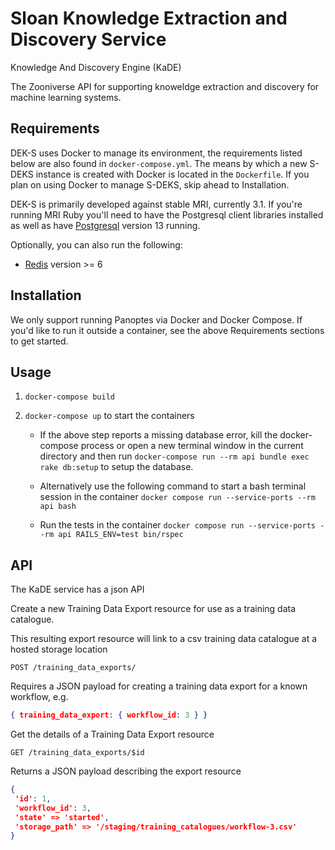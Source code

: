 # Sloan Knowledge Extraction and Discovery Service
Knowledge And Discovery Engine (KaDE)

The Zooniverse API for supporting knoweldge extraction and discovery for machine learning systems.

## Requirements

DEK-S uses Docker to manage its environment, the requirements listed below are also found in `docker-compose.yml`. The means by which a new S-DEKS instance is created with Docker is located in the `Dockerfile`. If you plan on using Docker to manage S-DEKS, skip ahead to Installation.

DEK-S is primarily developed against stable MRI, currently 3.1. If you're running MRI Ruby you'll need to have the Postgresql client libraries installed as well as have [Postgresql](http://postgresql.org) version 13 running.

Optionally, you can also run the following:

* [Redis](http://redis.io) version >= 6

## Installation

We only support running Panoptes via Docker and Docker Compose. If you'd like to run it outside a container, see the above Requirements sections to get started.

## Usage

1. `docker-compose build`

2. `docker-compose up` to start the containers

    * If the above step reports a missing database error, kill the docker-compose process or open a new terminal window in the current directory and then run `docker-compose run --rm api bundle exec rake db:setup` to setup the database.

    * Alternatively use the following command to start a bash terminal session in the container `docker compose run --service-ports --rm api bash`

    * Run the tests in the container `docker compose run --service-ports --rm api RAILS_ENV=test bin/rspec`

## API

The KaDE service has a json API

Create a new Training Data Export resource for use as a training data catalogue.

This resulting export resource will link to a csv training data catalogue at a hosted storage location

`POST /training_data_exports/`

Requires a JSON payload for creating a training data export for a known workflow, e.g.

``` JSON
{ training_data_export: { workflow_id: 3 } }
```

Get the details of a Training Data Export resource

`GET /training_data_exports/$id`

Returns a JSON payload describing the export resource

``` JSON
{
 'id': 1,
 'workflow_id': 3,
 'state' => 'started',
 'storage_path' => '/staging/training_catalogues/workflow-3.csv'
}
